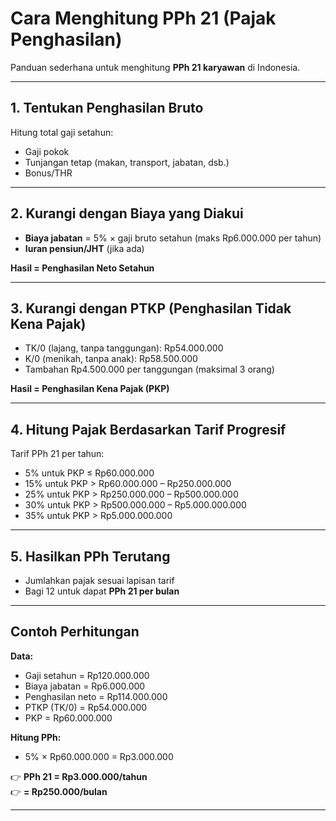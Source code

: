 # Cara Menghitung PPh 21 (Pajak Penghasilan)

Panduan sederhana untuk menghitung **PPh 21 karyawan** di Indonesia.

---

## 1. Tentukan Penghasilan Bruto
Hitung total gaji setahun:
- Gaji pokok  
- Tunjangan tetap (makan, transport, jabatan, dsb.)  
- Bonus/THR  

---

## 2. Kurangi dengan Biaya yang Diakui
- **Biaya jabatan** = 5% × gaji bruto setahun (maks Rp6.000.000 per tahun)  
- **Iuran pensiun/JHT** (jika ada)  

**Hasil = Penghasilan Neto Setahun**  

---

## 3. Kurangi dengan PTKP (Penghasilan Tidak Kena Pajak)
- TK/0 (lajang, tanpa tanggungan): Rp54.000.000  
- K/0 (menikah, tanpa anak): Rp58.500.000  
- Tambahan Rp4.500.000 per tanggungan (maksimal 3 orang)  

**Hasil = Penghasilan Kena Pajak (PKP)**  

---

## 4. Hitung Pajak Berdasarkan Tarif Progresif
Tarif PPh 21 per tahun:  
- 5% untuk PKP ≤ Rp60.000.000  
- 15% untuk PKP > Rp60.000.000 – Rp250.000.000  
- 25% untuk PKP > Rp250.000.000 – Rp500.000.000  
- 30% untuk PKP > Rp500.000.000 – Rp5.000.000.000  
- 35% untuk PKP > Rp5.000.000.000  

---

## 5. Hasilkan PPh Terutang
- Jumlahkan pajak sesuai lapisan tarif  
- Bagi 12 untuk dapat **PPh 21 per bulan**

---

## Contoh Perhitungan

**Data:**  
- Gaji setahun = Rp120.000.000  
- Biaya jabatan = Rp6.000.000  
- Penghasilan neto = Rp114.000.000  
- PTKP (TK/0) = Rp54.000.000  
- PKP = Rp60.000.000  

**Hitung PPh:**  
- 5% × Rp60.000.000 = Rp3.000.000  

👉 **PPh 21 = Rp3.000.000/tahun**  
👉 **= Rp250.000/bulan**  

---

 